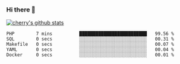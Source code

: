 ### Hi there 👋

<!--
**cherryred5959/cherryred5959** is a ✨ _special_ ✨ repository because its `README.md` (this file) appears on your GitHub profile.

Here are some ideas to get you started:

- 🔭 I’m currently working on ...
- 🌱 I’m currently learning ...
- 👯 I’m looking to collaborate on ...
- 🤔 I’m looking for help with ...
- 💬 Ask me about ...
- 📫 How to reach me: ...
- 😄 Pronouns: ...
- ⚡ Fun fact: ...
-->

[![cherry's github stats](https://github-readme-stats.vercel.app/api?username=cherryred5959&theme=dracula)](https://github.com/anuraghazra/github-readme-stats)

<!--START_SECTION:waka-->
```text
PHP        7 mins          █████████████████████████   99.56 % 
SQL        0 secs          ░░░░░░░░░░░░░░░░░░░░░░░░░   00.31 % 
Makefile   0 secs          ░░░░░░░░░░░░░░░░░░░░░░░░░   00.07 % 
YAML       0 secs          ░░░░░░░░░░░░░░░░░░░░░░░░░   00.04 % 
Docker     0 secs          ░░░░░░░░░░░░░░░░░░░░░░░░░   00.01 %
```
<!--END_SECTION:waka-->
